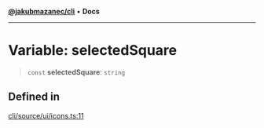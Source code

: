 [**@jakubmazanec/cli**](../../../README.md) • **Docs**

---

# Variable: selectedSquare

> `const` **selectedSquare**: `string`

## Defined in

[cli/source/ui/icons.ts:11](https://github.com/jakubmazanec/tools/blob/043f017b24789eba8a7eb285e0e1042ac4eaaeea/packages/cli/source/ui/icons.ts#L11)
